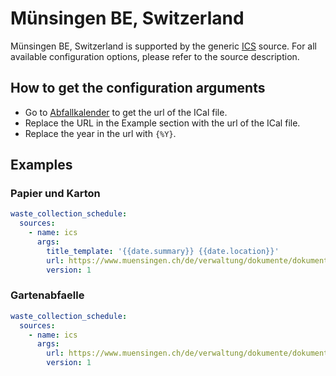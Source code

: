 # Münsingen BE, Switzerland

Münsingen BE, Switzerland is supported by the generic [ICS](/doc/source/ics.md) source. For all available configuration options, please refer to the source description.


## How to get the configuration arguments

- Go to [Abfallkalender](https://www.muensingen.ch/de/verwaltung/dienstleistungen/detail/detail.php?i=90) to get the url of the ICal file.
- Replace the URL in the Example section with the url of the ICal file.
- Replace the year in the url with `{%Y}`.

## Examples

### Papier und Karton

```yaml
waste_collection_schedule:
  sources:
    - name: ics
      args:
        title_template: '{{date.summary}} {{date.location}}'
        url: https://www.muensingen.ch/de/verwaltung/dokumente/dokumente/Papier-und-Kartonabfuhr-{%Y}.ics
        version: 1
```
### Gartenabfaelle

```yaml
waste_collection_schedule:
  sources:
    - name: ics
      args:
        url: https://www.muensingen.ch/de/verwaltung/dokumente/dokumente/Gartenabfaelle-{%Y}.ics
        version: 1
```
